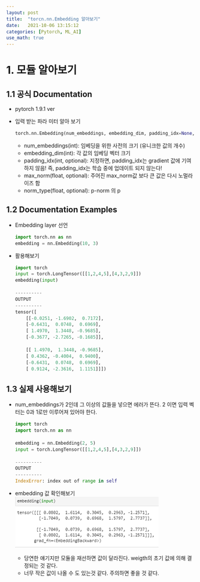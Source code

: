 ```yaml
---
layout: post
title:  "torcn.nn.Embedding 알아보기"
date:   2021-10-06 13:15:12
categories: [Pytorch, ML_AI]
use_math: true
---
```


# 1. 모듈 알아보기
## 1.1 공식 Documentation
* pytorch 1.9.1 ver
* 입력 받는 파라 미터 알아 보기

    ```python
    torch.nn.Embedding(num_embeddings, embedding_dim, padding_idx=None, max_norm=None, norm_type=2.0, scale_grad_by_freq=False, sparse=False, _weight=None, device=None, dtype=None)
    ```

    * num_embeddings(int): 임베딩을 위한 사전의 크기 (유니크한 값의 개수)
    * embedding_dim(int): 각 값의 임베딩 벡터 크기
    * padding_idx(int, optional): 지정하면, padding_idx는 gradient 값에 기여하지 않음! 즉, padding_idx는 학습 중에 업데이트 되지 않는다!
    * max_norm(float, optional): 주어진 max_norm값 보다 큰 값은 다시 노멀라이즈 함
    * norm_type(float, optional): p-norm 의 p

## 1.2 Documentation Examples
* Embedding layer 선언

    ```python
    import torch.nn as nn
    embedding = nn.Embedding(10, 3)
    ```

* 활용해보기

    ```python
    import torch
    input = torch.LongTensor([[1,2,4,5],[4,3,2,9]])
    embedding(input)
    
    ----------
    OUTPUT
    ----------
    tensor([
        [[-0.0251, -1.6902,  0.7172],
        [-0.6431,  0.0748,  0.6969],
        [ 1.4970,  1.3448, -0.9685],
        [-0.3677, -2.7265, -0.1685]],

        [[ 1.4970,  1.3448, -0.9685],
        [ 0.4362, -0.4004,  0.9400],
        [-0.6431,  0.0748,  0.6969],
        [ 0.9124, -2.3616,  1.1151]]])
    ```

## 1.3 실제 사용해보기
* num_embeddings가 2인데 그 이상의 값들을 넣으면 에러가 뜬다. 2 이면 입력 벡터는 0과 1로만 이루어져 있어야 한다.

    ```python
    import torch
    import torch.nn as nn

    embedding = nn.Embedding(2, 5)
    input = torch.LongTensor([[1,2,4,5],[4,3,2,9]])

    ----------
    OUTPUT
    ----------
    IndexError: index out of range in self
    ```

* embedding 값 확인해보기  
    ![](/assets/image/pytorch/em1.png)
    * 당연한 얘기지만 모듈을 재선하면 값이 달라진다. weigth의 초기 값에 의해 결정되는 것 같다.
    * 너무 작은 값이 나올 수 도 있는것 같다. 주의하면 좋을 것 같다.